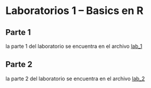 # Laboratorios 1 – Basics en R

## Parte 1
la parte 1 del laboratorio se encuentra en el archivo [lab_1](lab1_p1.r)

## Parte 2
la parte 2 del laboratorio se encuentra en el archivo [lab_2](lab1_p2.r)